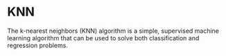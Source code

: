 # KNN
 The k-nearest neighbors (KNN) algorithm is a simple, supervised machine learning algorithm that can be used to solve both classification and regression problems.
